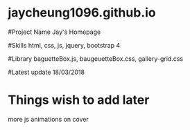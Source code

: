 # jaycheung1096.github.io

#Project Name
Jay's Homepage

#Skills
html, css, js, jquery, bootstrap 4

#Library
baguetteBox.js, baugeuetteBox.css, gallery-grid.css

#Latest update
18/03/2018

# Things wish to add later
more js animations on cover
